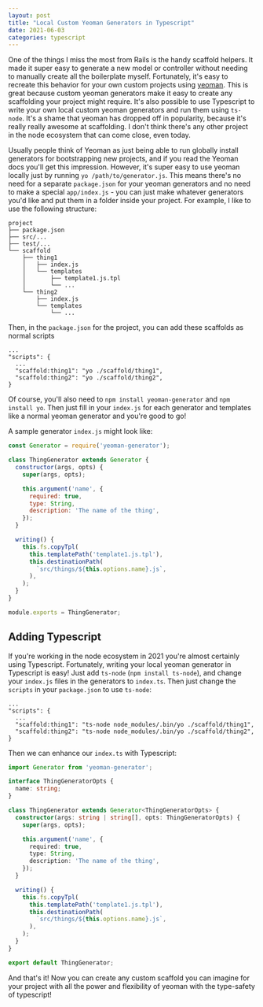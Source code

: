 ```yaml
---
layout: post
title: "Local Custom Yeoman Generators in Typescript"
date: 2021-06-03
categories: typescript
---
```


One of the things I miss the most from Rails is the handy scaffold helpers. It made it super easy to generate a new model or controller without needing to manually create all the boilerplate myself. Fortunately, it's easy to recreate this behavior for your own custom projects using [yeoman](https://yeoman.io). This is great because custom yeoman generators make it easy to create any scaffolding your project might require. It's also possible to use Typescript to write your own local custom yeoman generators and run them using `ts-node`. It's a shame that yeoman has dropped off in popularity, because it's really really awesome at scaffolding. I don't think there's any other project in the node ecosystem that can come close, even today.

Usually people think of Yeoman as just being able to run globally install generators for bootstrapping new projects, and if you read the Yeoman docs you'll get this impression. However, it's super easy to use yeoman locally just by running `yo /path/to/generator.js`. This means there's no need for a separate `package.json` for your yeoman generators and no need to make a special `app/index.js` - you can just make whatever generators you'd like and put them in a folder inside your project. For example, I like to use the following structure:

```
project
├── package.json
├── src/...
├── test/...
└── scaffold
    ├── thing1
    │   ├── index.js
    │   └── templates
    │       ├── template1.js.tpl
    │       └── ...
    └── thing2
        ├── index.js
        └── templates
            └── ...
```

Then, in the `package.json` for the project, you can add these scaffolds as normal scripts

```
...
"scripts": {
  ...
  "scaffold:thing1": "yo ./scaffold/thing1",
  "scaffold:thing2": "yo ./scaffold/thing2",
}
```

Of course, you'll also need to `npm install yeoman-generator` and `npm install yo`. Then just fill in your `index.js` for each generator and templates like a normal yeoman generator and you're good to go!

A sample generator `index.js` might look like:

```js
const Generator = require('yeoman-generator');

class ThingGenerator extends Generator {
  constructor(args, opts) {
    super(args, opts);

    this.argument('name', {
      required: true,
      type: String,
      description: 'The name of the thing',
    });
  }

  writing() {
    this.fs.copyTpl(
      this.templatePath('template1.js.tpl'),
      this.destinationPath(
        `src/things/${this.options.name}.js`,
      ),
    );
  }
}

module.exports = ThingGenerator;
```


## Adding Typescript

If you're working in the node ecosystem in 2021 you're almost certainly using Typescript. Fortunately, writing your local yeoman generator in Typescript is easy! Just add `ts-node` (`npm install ts-node`), and change your `index.js` files in the generators to `index.ts`. Then just change the `scripts` in your `package.json` to use `ts-node`:

```
...
"scripts": {
  ...
  "scaffold:thing1": "ts-node node_modules/.bin/yo ./scaffold/thing1",
  "scaffold:thing2": "ts-node node_modules/.bin/yo ./scaffold/thing2",
}
```

Then we can enhance our `index.ts` with Typescript:

```typescript
import Generator from 'yeoman-generator';

interface ThingGeneratorOpts {
  name: string;
}

class ThingGenerator extends Generator<ThingGeneratorOpts> {
  constructor(args: string | string[], opts: ThingGeneratorOpts) {
    super(args, opts);

    this.argument('name', {
      required: true,
      type: String,
      description: 'The name of the thing',
    });
  }

  writing() {
    this.fs.copyTpl(
      this.templatePath('template1.js.tpl'),
      this.destinationPath(
        `src/things/${this.options.name}.js`,
      ),
    );
  }
}

export default ThingGenerator;
```

And that's it! Now you can create any custom scaffold you can imagine for your project with all the power and flexibility of yeoman with the type-safety of typescript!